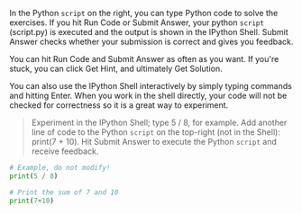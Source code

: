 In the Python `script` on the right, you can type Python code to solve the exercises. If you hit Run Code or Submit Answer, your python `script` (script.py) is executed and the output is shown in the IPython Shell. Submit Answer checks whether your submission is correct and gives you feedback.

You can hit Run Code and Submit Answer as often as you want. If you're stuck, you can click Get Hint, and ultimately Get Solution.

You can also use the IPython Shell interactively by simply typing commands and hitting Enter. When you work in the shell directly, your code will not be checked for correctness so it is a great way to experiment.

> Experiment in the IPython Shell; type 5 / 8, for example.
Add another line of code to the Python `script` on the top-right (not in the Shell): print(7 + 10).
Hit Submit Answer to execute the Python `script` and receive feedback.

```py
# Example, do not modify!
print(5 / 8)

# Print the sum of 7 and 10
print(7+10)
```
